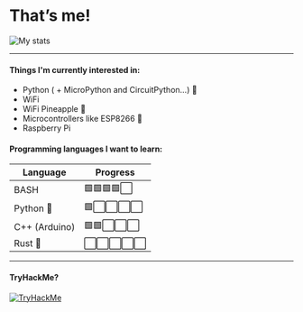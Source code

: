 # That’s me!
![My stats](https://github-readme-stats.vercel.app/api?username=90N45-d3v&show_icons=true&hide_border=true&bg_color=272E33&text_color=ffffff&icon_color=558911&title_color=76C113)

---

#### Things I'm currently interested in:
- Python ( + MicroPython and CircuitPython...) 🐍
- WiFi
- WiFi Pineapple 🍍 
- Microcontrollers like ESP8266 👾
- Raspberry Pi

#### Programming languages I want to learn:
| Language | Progress |
| --------- | --------- |
| BASH | 🟩🟩🟩🟩⬜️ |
| Python 🐍 | 🟩⬜️⬜️⬜️⬜️ |
| C++ (Arduino) | 🟩🟩⬜️⬜️⬜️ |
| Rust 🦀 | ⬜️⬜️⬜️⬜️⬜️ |

---

#### TryHackMe?
<p><a href="https://tryhackme.com/p/90N45">
<img src="https://tryhackme-badges.s3.amazonaws.com/90N45.png" alt="TryHackMe">
</a></p>
